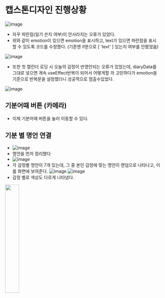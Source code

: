 # 캡스톤디자인 진행상황
![image](https://github.com/ChaeDoll/TIL/assets/108540812/e04e9a94-cb2e-4e8f-9133-19bbfdc28d71)  
- 자꾸 파란점(일기 쓴지 여부)이 안사라지는 오류가 있었다.
- 위와 같이 emotion이 있으면 emotion을 표시하고, text가 있으면 파란점을 표시할 수 있도록 코드를 수정했다. (기존엔 if문으로 [ 'text' ] 있는지 여부를 안봤었음)

![image](https://github.com/ChaeDoll/TIL/assets/108540812/17c4acca-d66d-4a2b-90d8-8ed395e5bc9a)  
- 또한 첫 캘린더 로딩 시 오늘의 감정이 반영안되는 오류가 있었는데, diaryData를 그대로 넣으면 계속 useEffect반복이 되어서 어떻게할 까 고민하다가 emotion을 기준으로 반복문을 설정했더니 성공적으로 멈출수있었다.
  
![image](https://github.com/ChaeDoll/TIL/assets/108540812/b8fc3a10-16bd-411d-a191-95f97a93bdc5)

## 기분어때 버튼 (카메라)
- 이제 기분어때 버튼을 눌러 이동할 수 있다.

## 기분 별 명언 연결
- ![image](https://github.com/ChaeDoll/TIL/assets/108540812/81cfa503-b2ca-466d-82c7-6c1418528b93)
- 명언을 먼저 정리했다
- ![image](https://github.com/ChaeDoll/TIL/assets/108540812/00236551-d4a8-4fe1-bef2-c432bb077793)
- 각 감정별 명언이 7개 있는데, 그 중 본인 감정에 맞는 명언이 랜덤으로 나타나고, 이를 화면에 보여준다. 
![image](https://github.com/ChaeDoll/TIL/assets/108540812/6dc15bcf-4c03-4b8e-9604-717c51ab7dfd)
![image](https://github.com/ChaeDoll/TIL/assets/108540812/48559941-af1a-4b1d-9ae9-eabea1df24cc)  
- 감정 별로 색상도 다르게 나타냈다.


<img src="" width="30%"/>

